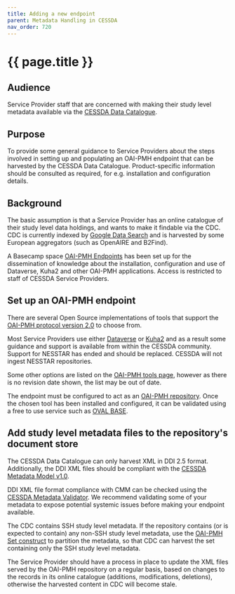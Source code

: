```yaml
---
title: Adding a new endpoint
parent: Metadata Handling in CESSDA
nav_order: 720
---
```


# {{ page.title }}

## Audience

Service Provider staff that are concerned with making their study level metadata available via the
[CESSDA Data Catalogue](https://datacatalogue.cessda.eu).

## Purpose

To provide some general guidance to Service Providers about the steps involved in setting up
and populating an OAI-PMH endpoint that can be harvested by the CESSDA Data Catalogue.
Product-specific information should be consulted as required, for e.g. installation and configuration details.

## Background

The basic assumption is that a Service Provider has an online catalogue of their study level data holdings,
and wants to make it findable via the CDC.
CDC is currently indexed by [Google Data Search](https://datasetsearch.research.google.com)
and is harvested by some European aggregators (such as OpenAIRE and B2Find).

A Basecamp space [OAI-PMH Endpoints](https://3.basecamp.com/3584575/projects/20060866) has been set up
for the  dissemination of knowledge about the installation, configuration and use of Dataverse,
Kuha2 and other OAI-PMH applications. Access is restricted to staff of CESSDA Service Providers.

## Set up an OAI-PMH endpoint

There are several Open Source implementations of tools that support the
[OAI-PMH protocol version 2.0](https://www.openarchives.org/OAI/openarchivesprotocol.html) to choose from.

Most Service Providers use either [Dataverse](https://github.com/IQSS/dataverse/releases)
or [Kuha2](https://kuha2.readthedocs.io/)
and as a result some guidance and support is available from within the CESSDA community.
Support for NESSTAR has ended and should be replaced. CESSDA will not ingest NESSTAR repositories.

Some other options are listed on the [OAI-PMH tools page](https://www.openarchives.org/pmh/tools/),
however as there is no revision date shown, the list may be out of date.

The endpoint must be configured to act as an
[OAI-PMH repository](https://www.openarchives.org/OAI/2.0/guidelines-repository.htm).
Once the chosen tool has been installed and configured,
it can be validated using a free to use service such as [OVAL BASE](https://oval.base-search.net).

## Add study level metadata files to the repository's document store

The CESSDA Data Catalogue can only harvest XML in DDI 2.5 format.
Additionally, the DDI XML files should be compliant with the
[CESSDA Metadata Model v1.0](https://zenodo.org/record/3543756).

DDI XML file format compliance with CMM can be checked using the [CESSDA Metadata Validator](https://cmv.cessda.eu).
We recommend validating some of your metadata to expose potential systemic issues before making your endpoint available.

The CDC contains SSH study level metadata.
If the repository contains (or is expected to contain) any non-SSH study level metadata,
use the [OAI-PMH Set construct](https://www.openarchives.org/OAI/openarchivesprotocol.html#Set)
to partition the metadata, so that CDC can harvest the set containing only the SSH study level metadata.

The Service Provider should have a process in place to update the XML files served by the
OAI-PMH repository on a regular basis, based on changes to the records in its online catalogue
(additions, modifications, deletions), otherwise the harvested content in CDC will become stale.
